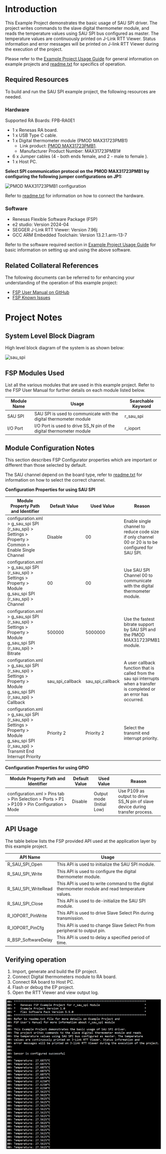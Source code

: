 # Introduction #

This Example Project demonstrates the basic usage of SAU SPI driver. The project writes commands to the slave digital thermometer module, and reads the temperature values using SAU SPI bus configured as master. The temperature values are continuously printed on J-Link RTT Viewer. Status information and error messages will be printed on J-link RTT Viewer during the execution of the project.

Please refer to the [Example Project Usage Guide](https://github.com/renesas/ra-fsp-examples/blob/master/example_projects/Example%20Project%20Usage%20Guide.pdf) 
for general information on example projects and [readme.txt](./readme.txt) for specifics of operation.

## Required Resources ## 
To build and run the SAU SPI example project, the following resources are needed.

### Hardware ###
Supported RA Boards: FPB-RA0E1
* 1 x Renesas RA board.
* 1 x USB Type C cable.
* 1 x Digital thermometer module (PMOD MAX31723PMB1)
  * Link product: [PMOD MAX31723PMB1](https://www.mouser.vn/ProductDetail/Analog-Devices-Maxim-Integrated/MAX31723PMB1?qs=UmMSjoC1xtH8e742i4OoUA%3D%3D).
  * Manufacturer Product Number: MAX31723PMB1#
* 6 x Jumper cables (4 - both ends female, and 2 - male to female ).
* 1 x Host PC.

**Select SPI communication protocol on the PMOD MAX31723PMB1 by configuring the following jumper configurations on JP1:**

![PMOD MAX31723PMB1 configuration](images/sau_spi_pmod_configuration.png "PMOD MAX31723PMB1 configuration")

Refer to [readme.txt](./readme.txt) for information on how to connect the hardware.

### Software ###
* Renesas Flexible Software Package (FSP)
* e2 studio: Version 2024-04
* SEGGER J-Link RTT Viewer: Version 7.96j
* GCC ARM Embedded Toolchain: Version 13.2.1.arm-13-7

Refer to the software required section in [Example Project Usage Guide](https://github.com/renesas/ra-fsp-examples/blob/master/example_projects/Example%20Project%20Usage%20Guide.pdf) for basic information on setting up and using the above software.

## Related Collateral References ##
The following documents can be referred to for enhancing your understanding of 
the operation of this example project:
- [FSP User Manual on GitHub](https://renesas.github.io/fsp/)
- [FSP Known Issues](https://github.com/renesas/fsp/issues)

# Project Notes #

## System Level Block Diagram ##
High level block diagram of the system is as shown below:
 
![sau_spi](images/SAU_SPI_hld.png "High Level Block Diagram")

## FSP Modules Used ##
List all the various modules that are used in this example project. Refer to the FSP User Manual for further details on each module listed below.

| Module Name | Usage | Searchable Keyword  |
|-------------|-----------------------------------------------|-----------------------------------------------|
| SAU SPI | SAU SPI is used to communicate with the digital thermometer module | r_sau_spi |
| I/O Port | I/O Port is used to drive SS_N pin of the digital thermometer module | r_ioport|

## Module Configuration Notes ##
This section describes FSP Configurator properties which are important or different than those selected by default. 

The SAU channel depend on the board type, refer to [readme.txt](./readme.txt) for information on how to select the correct channel.

**Configuration Properties for using SAU SPI**

|   Module Property Path and Identifier   |   Default Value   |   Used Value   |   Reason   |
|-----------------------------------------|-------------------|----------------|------------|
| configuration.xml > g_sau_spi SPI (r_sau_spi) > Settings > Property > Common > Enable Single Channel | Disable | 00 | Enable single channel to reduce code size if only channel 00 or 20 is to be configured for SAU SPI. |
| configuration.xml > g_sau_spi SPI (r_sau_spi) > Settings > Property > Module g_sau_spi SPI (r_sau_spi) > Channel | 00 | 00 | Use SAU SPI Channel 00 to communicate with the digital thermometer module. |
| configuration.xml > g_sau_spi SPI (r_sau_spi) > Settings > Property > Module g_sau_spi SPI (r_sau_spi) > Bitrate | 500000 | 5000000 | Use the fastest bitrate support by SAU SPI and the PMOD MAX31723PMB1 module.|
| configuration.xml > g_sau_spi SPI (r_sau_spi) > Settings > Property > Module g_sau_spi SPI (r_sau_spi) > Callback | sau_spi_callback | sau_spi_callback | A user callback function that is called from the sau spi interrupts when a transfer is completed or an error has occurred. |
| configuration.xml > g_sau_spi SPI (r_sau_spi) > Settings > Property > Module g_sau_spi SPI (r_sau_spi) > Transmit End Interrupt Priority | Priority 2 | Priority 2 | Select the transmit end interrupt priority. |

**Configuration Properties for using GPIO**

|   Module Property Path and Identifier   |   Default Value   |   Used Value   |   Reason   |
|-----------------------------------------|-------------------|----------------|------------|
| configuration.xml > Pins tab > Pin Selection > Ports > P1 > P109 > Pin Configuration > Mode | Disable | Output mode (Initial Low) | Use P109 as output to drive SS_N pin of slave device during transfer process. |
## API Usage ##
The table below lists the FSP provided API used at the application layer by this example project.

| API Name    | Usage                                                                          |
|-------------|--------------------------------------------------------------------------------|
| R_SAU_SPI_Open | This API is used to initialize the SAU SPI module. |
| R_SAU_SPI_Write | This API is used to configure the digital thermometer module. |
| R_SAU_SPI_WriteRead | This API is used to write command to the digital thermometer module and read temperature values. |
| R_SAU_SPI_Close | This API is used to de-initialize the SAU SPI module. |
| R_IOPORT_PinWrite | This API is used to drive Slave Select Pin during transmission. |
| R_IOPORT_PinCfg | This API is used to change Slave Select Pin from peripheral to output pin. |
| R_BSP_SoftwareDelay | This API is used to delay a specified period of time. |

## Verifying operation ##
1. Import, generate and build the EP project.
2. Connect Digital thermometers module to RA board.
3. Connect RA board to Host PC.
4. Flash or debug the EP project.
5. Open the RTT Viewer and view output log.
  
  ![rtt_log](images/sau_spi_rtt_log.png "J-Link RTT Viewer")
